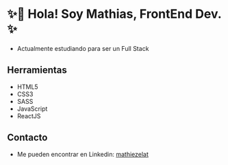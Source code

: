 
# ✨👋 Hola! Soy Mathias, FrontEnd Dev. ✨

* Actualmente estudiando para ser un Full Stack 

## Herramientas 

* HTML5
* CSS3
* SASS
* JavaScript
* ReactJS

  

## Contacto
- Me pueden encontrar en Linkedin: [mathiezelat](https://www.github.com/katherinepeterson)

  
